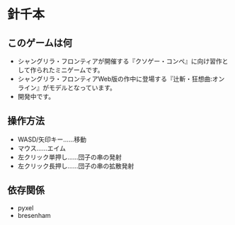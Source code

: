 # 針千本

## このゲームは何

- シャングリラ・フロンティアが開催する『クソゲー・コンペ』に向け習作として作られたミニゲームです。
- シャングリラ・フロンティアWeb版の作中に登場する『辻斬・狂想曲:オンライン』がモデルとなっています。
- 開発中です。

## 操作方法

- WASD/矢印キー……移動
- マウス……エイム
- 左クリック単押し……団子の串の発射
- 左クリック長押し……団子の串の拡散発射

## 依存関係

- pyxel
- bresenham
